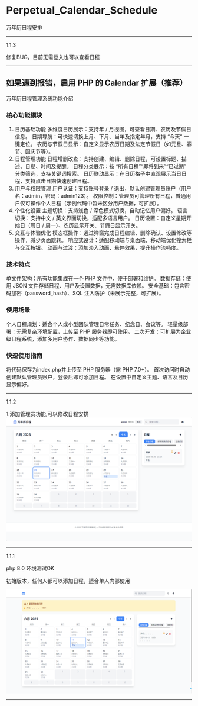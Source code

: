 # Perpetual_Calendar_Schedule

万年历日程安排

--------------------------------

1.1.3

修复BUG，目前无需登入也可以查看日程

--------------------------------

如果遇到报错，启用 PHP 的 Calendar 扩展（推荐）
--------------------------------
万年历日程管理系统功能介绍
### 核心功能模块
1. 日历基础功能
多维度日历展示：支持年 / 月视图，可查看日期、农历及节假日信息。
日期导航：可快速切换上月、下月、当年及指定年月，支持 “今天” 一键定位。
农历与节假日显示：自定义显示农历日期及法定节假日（如元旦、春节、国庆节等）。
2. 日程管理功能
日程增删改查：支持创建、编辑、删除日程，可设置标题、描述、日期、时间及提醒。
日程分类展示：按 “所有日程”“即将到来”“已过期” 分类筛选，支持关键词搜索。
日历联动显示：在日历格子中直观展示当日日程，支持点击日期快速创建日程。
3. 用户与权限管理
用户认证：支持账号登录 / 退出，默认创建管理员账户（用户名：admin，密码：admin123）。
权限控制：管理员可管理所有日程，普通用户仅可操作个人日程（示例代码中暂未区分用户数据，可扩展）。
4. 个性化设置
主题切换：支持浅色 / 深色模式切换，自动记忆用户偏好。
语言切换：支持中文 / 英文界面切换，适配多语言用户。
日历设置：自定义星期开始日（周日 / 周一）、农历显示开关、节假日显示开关。
5. 交互与体验优化
模态框操作：通过弹窗完成日程编辑、删除确认、设置修改等操作，减少页面跳转。
响应式设计：适配移动端与桌面端，移动端优化搜索栏与交互按钮。
动画与过渡：添加淡入动画、悬停效果，提升操作流畅度。
### 技术特点
单文件架构：所有功能集成在一个 PHP 文件中，便于部署和维护。
数据存储：使用 JSON 文件存储日程、用户及设置数据，无需数据库依赖。
安全基础：包含密码加密（password_hash）、SQL 注入防护（未展示完整，可扩展）。
### 使用场景
个人日程规划：适合个人或小型团队管理日常任务、纪念日、会议等。
轻量级部署：无需复杂环境配置，上传至 PHP 服务器即可使用。
二次开发：可扩展为企业级日程系统，添加多用户协作、数据同步等功能。
### 快速使用指南
将代码保存为index.php并上传至 PHP 服务器（需 PHP 7.0+）。
首次访问时自动创建默认管理员账户，登录后即可添加日程。
在设置中自定义主题、语言及日历显示偏好。

--------------------------------

1.1.2

1.添加管理员功能,可以修改日程安排
<img src="https://raw.githubusercontent.com/mickeywaley/Perpetual_Calendar_Schedule/refs/heads/main/%E5%8E%86%E5%8F%B2%E7%89%88%E6%9C%AC/1.1.2.png" alt="Mobile wallpaper"   />

--------------------------------

1.1.1

php 8.0 环境测试OK

初始版本，任何人都可以添加日程，适合单人内部使用

<img src="https://raw.githubusercontent.com/mickeywaley/Perpetual_Calendar_Schedule/refs/heads/main/%E5%8E%86%E5%8F%B2%E7%89%88%E6%9C%AC/1.1.1.png" alt="Mobile wallpaper"   />

--------------------------------
